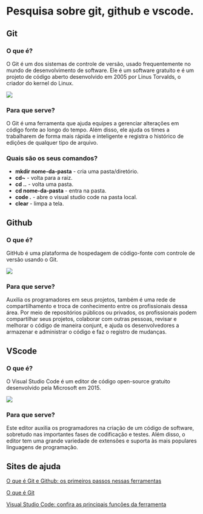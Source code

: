 # Pesquisa sobre git, github e vscode. 

## Git

### O que é? 

O Git é um dos sistemas de controle de versão, usado frequentemente no mundo de desenvolvimento de software. Ele é um software gratuito e é um projeto de código aberto desenvolvido em 2005 por Linus Torvalds, o criador do kernel do Linux.

![](https://encrypted-tbn0.gstatic.com/images?q=tbn:ANd9GcSS370oYnzzk2xsD56QsKENSrQEwZ8-jZIBTfPbqsYmNg&s)

### Para que serve?

O Git é uma ferramenta que ajuda equipes a gerenciar alterações em código fonte ao longo do tempo. Além disso, ele ajuda os times a trabalharem de forma mais rápida e inteligente e registra o histórico de edições de qualquer tipo de arquivo.

### Quais são os seus comandos? 

* **mkdir nome-da-pasta** - cria uma pasta/diretório.
* **cd~** - volta para a raiz.
* **cd ..** - volta uma pasta.
* **cd nome-da-pasta** - entra na pasta.
* **code .** - abre o visual studio code na pasta local.
* **clear** - limpa a tela.

## Github 

### O que é? 

GitHub é uma plataforma de hospedagem de código-fonte com controle de versão usando o Git.

![](https://encrypted-tbn0.gstatic.com/images?q=tbn:ANd9GcRdLzNyARN6nxhLH4zbdtB2sdrKajUgA9fs3__BhABwDA&s)

### Para que serve?

Auxilia os programadores em seus projetos, também é uma rede de compartilhamento e troca de conhecimento entre os profissionais dessa área. Por meio de repositórios públicos ou privados, os profissionais podem compartilhar seus projetos, colaborar com outras pessoas, revisar e melhorar o código de maneira conjunt, e ajuda os desenvolvedores a armazenar e administrar o código e faz o registro de mudanças.


## VScode 

### O que é? 

O Visual Studio Code é um editor de código open-source gratuito desenvolvido pela Microsoft em 2015. 

![](https://encrypted-tbn0.gstatic.com/images?q=tbn:ANd9GcQLeod-0-NUfSjQr0GWgGHZIVliCD77wQ4AAAUcStxtYur6JT-lM8ys2cbw20hjrglHZA8&usqp=CAU)

### Para que serve?

Este editor auxilia os programadores na criação de um código de software, sobretudo nas importantes fases de codificação e testes. Além disso, o editor tem uma grande variedade de extensões e suporta às mais populares linguagens de programação.

## Sites de ajuda

[O que é Git e Github: os primeiros passos nessas ferramentas](https://www.alura.com.br/artigos/o-que-e-git-github?utm_term=&utm_campaign=%5BSearch%5D+%5BPerformance%5D+-+Dynamic+Search+Ads+-+Artigos+e+Conte%C3%BAdos&utm_source=adwords&utm_medium=ppc&hsa_acc=7964138385&hsa_cam=11384329873&hsa_grp=111087461203&hsa_ad=687448474447&hsa_src=g&hsa_tgt=aud-2200131122553:dsa-1298415354460&hsa_kw=&hsa_mt=&hsa_net=adwords&hsa_ver=3&gad_source=1&gclid=EAIaIQobChMIgZulqL-zhQMVIKRmAh26CAdwEAAYASAAEgLVxvD_BwE)

[O que é Git](https://www.atlassian.com/br/git/tutorials/what-is-git)

[Visual Studio Code: confira as principais funções da ferramenta](https://www.remessaonline.com.br/blog/visual-studio-code-confira-as-principais-funcoes-da-ferramenta/)


